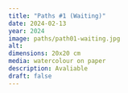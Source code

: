 ```yaml
---
title: "Paths #1 (Waiting)"
date: 2024-02-13
year: 2024
image: paths/path01-waiting.jpg
alt: 
dimensions: 20x20 cm
media: watercolour on paper
description: Avaliable
draft: false
---
```



